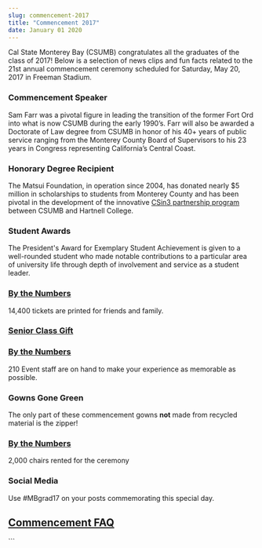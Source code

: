 ```yaml
---
slug: commencement-2017
title: "Commencement 2017"
date: January 01 2020
---
```


 
<p>
  Cal State Monterey Bay (CSUMB) congratulates all the graduates of the class of
  2017! Below is a selection of news clips and fun facts related to the 21st
  annual commencement ceremony scheduled for Saturday, May 20, 2017 in Freeman
  Stadium.
</p>
<h3>Commencement Speaker</h3>
<p>
  Sam Farr was a pivotal figure in leading the transition of the former Fort Ord
  into what is now CSUMB during the early 1990’s. Farr will also be awarded a
  Doctorate of Law degree from CSUMB in honor of his 40+ years of public service
  ranging from the Monterey County Board of Supervisors to his 23 years in
  Congress representing California’s Central Coast.
</p>
<h3>Honorary Degree Recipient</h3>
<p>
  The Matsui Foundation, in operation since 2004, has donated nearly $5 million
  in scholarships to students from Monterey County and has been pivotal in the
  development of the innovative
  <a href="https://sites.google.com/site/csitin3/">CSin3 partnership program</a>
  between CSUMB and Hartnell College.
</p>
<h3>Student Awards</h3>
<p>
  The President's Award for Exemplary Student Achievement is given to a
  well-rounded student who made notable contributions to a particular area of
  university life through depth of involvement and service as a student leader.
</p>
<h3>
  <a href="https://csumb.edu/news/commencement-2017-numbers">By the Numbers</a>
</h3>
<p>14,400 tickets are printed for friends and family.</p>
<h3>
  <a href="https://donate.csumb.edu/senior-class-gift">Senior Class Gift</a>
</h3>
<h3>
  <a href="https://csumb.edu/news/commencement-2017-numbers">By the Numbers</a>
</h3>
<p>
  210 Event staff are on hand to make your experience as memorable as possible.
</p>
<h3>Gowns Gone Green</h3>
<p>
  The only part of these commencement gowns <strong>not</strong> made from
  recycled material is the zipper!
</p>
<h3>
  <a href="https://csumb.edu/news/commencement-2017-numbers">By the Numbers</a>
</h3>
<p>2,000 chairs rented for the ceremony</p>
<h3>Social Media</h3>
<p>Use #MBgrad17 on your posts commemorating this special day.</p>
<h2><a href="https://csumb.edu/commencement">Commencement FAQ</a></h2>
```
